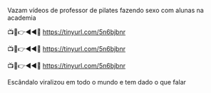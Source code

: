 Vazam vídeos de professor de pilates fazendo sexo com alunas na academia

📺📱👉◄◄🔴  https://tinyurl.com/5n6bjbnr

📺📱👉◄◄🔴  https://tinyurl.com/5n6bjbnr

📺📱👉◄◄🔴  https://tinyurl.com/5n6bjbnr


Escândalo viralizou em todo o mundo e tem dado o que falar
